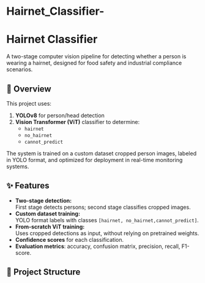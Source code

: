 # Hairnet_Classifier-
# Hairnet Classifier

A two-stage computer vision pipeline for detecting whether a person is wearing a hairnet, designed for food safety and industrial compliance scenarios.

## 📌 Overview
This project uses:
1. **YOLOv8** for person/head detection
2. **Vision Transformer (ViT)** classifier to determine:
   - `hairnet`
   - `no_hairnet`
   - `cannot_predict`

The system is trained on a custom dataset cropped person images, labeled in YOLO format, and optimized for deployment in real-time monitoring systems.

## ✨ Features
- **Two-stage detection:**  
  First stage detects persons; second stage classifies cropped images.
- **Custom dataset training:**  
  YOLO format labels with classes `[hairnet, no_hairnet,cannot_predict]`.
- **From-scratch ViT training:**  
  Uses cropped detections as input, without relying on pretrained weights.
- **Confidence scores** for each classification.
- **Evaluation metrics**: accuracy, confusion matrix, precision, recall, F1-score.

## 📂 Project Structure

